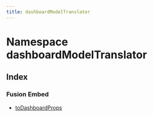 ```yaml
---
title: dashboardModelTranslator
---
```


# Namespace dashboardModelTranslator

## Index

### Fusion Embed

- [toDashboardProps](functions/function.toDashboardProps.md) <Badge type="fusionEmbed" text="Fusion Embed" />
